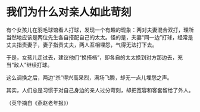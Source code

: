 # 我们为什么对亲人如此苛刻

有个女孩儿在羽毛球馆看人打球，发现一个有趣的现象：两对夫妻混合双打，理所当然地应该是两位先生各自搭配自己的太太。怪的是，夫妻“同一边”打球，经常是丈夫指责妻子，妻子指责丈夫，两人互相埋怨，气得无法打下去。

于是，女孩儿走过去，建议他们“换搭档”，即各自的太太换到对方那边去，充当“敌人”继续打球。

这么调换之后，两边“杀”得兴高采烈，满场飞腾，却无一点儿埋怨之声。

其实，人们总是习惯于对自己身边的亲人过分苛刻，却把宽容和客套留给了外人。

（英华摘自《燕赵老年报》）